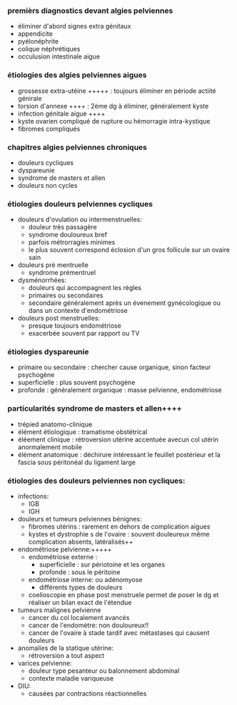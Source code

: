### premièrs diagnostics devant algies pelviennes
- éliminer d'abord signes extra génitaux
- appendicite
- pyélonéphrite
- colique néphrétiques
- occulusion intestinale aigue

### étiologies des algies pelviennes aigues
- grossesse extra-utéine +++++ : toujours éliminer en période actiité génirale
- torsion d'annexe ++++ : 2ème dg à éliminer, généralement kyste
- infection génitale aigue ++++
- kyste ovarien compliqué de rupture ou hémorragie intra-kystique
- fibromes compliqués

### chapitres algies pelviennes chroniques
- douleurs cycliques
- dyspareunie
- syndrome de masters et allen
- douleurs non cycles

### étiologies douleurs pelviennes cycliques
- douleurs d'ovulation ou intermenstruelles:
	- douleur très passagère
	- syndrome douloureux bref
	- parfois métrorragies minimes
	- le plus souvent correspond éclosion d'un gros follicule sur un ovaire sain
- douleurs pré mentruelle
	- syndrome prémentruel
- dysménorrhées:
	- douleurs qui accompagnent les règles
	- primaires ou secondaires
	- secondaire généralement après un évenement gynécologique ou dans un contexte d'endométriose
- douleurs post menstruelles:
	- presque toujours endométriose
	- exacerbée souvent par rapport ou TV

### étiologies dyspareunie
- primaire ou secondaire : chercher cause organique, sinon facteur psychogène
- superficielle : plus souvent psychogène
- profonde : généralement organique : masse pelvienne, endométriose

### particularités syndrome de masters et allen++++
- trépied anatomo-clinique
- élément étiologique : tramatisme obstétrical
- éléement clinique : rétroversion utérine accentuée avecun col utérin anormalement mobile
- élément anatomique : déchirure intéressant le feuillet postérieur et la fascia sous péritonéal du ligament large

### étiologies des douleurs pelviennes non cycliques:
- infections:
	- IGB
	- IGH
- douleurs et tumeurs pelviennes bénignes:
	- fibromes utérins : rarement en dehors de complication aigues
	- kystes et dystrophie s de l'ovaire : souvent douleureux même complication absents, latéralisés++
- endométriose pelvienne:+++++
	- endométriose externe :
		- superficielle : sur périotoine et les organes
		- profonde : sous le péritoine
	- endométriose interne: ou adénomyose
		- différents types de douleurs
	- coelioscopie en phase post menstruele permet de poser le dg et réaliser un bilan exact de l'étendue
- tumeurs malignes pelvienne
	- cancer du col localement avancés
	- cancer de l'endomètre: non douloureux!!
	- cancer de l'ovaire à stade tardif avec métastases qui causent douleurs
- anomalies de la statique utérine:
	- rétroversion a tout aspect
- varices pelvienne:
	- douleur type pesanteur ou balonnement abdominal
	- contexte maladie variqueuse
- DIU:
	- causées par contractions réactionnelles
